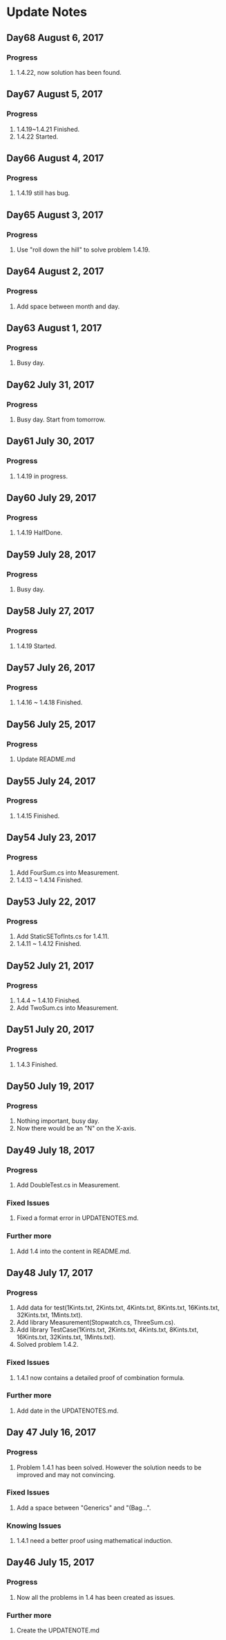 # Update Notes

## Day68	August 6, 2017

### Progress

1. 1.4.22, now solution has been found.



## Day67	August 5, 2017

### Progress

1. 1.4.19~1.4.21 Finished.
2. 1.4.22 Started.





## Day66	August 4, 2017

### Progress

1. 1.4.19 still has bug.





## Day65	August 3, 2017

### Progress

1. Use "roll down the hill" to solve problem 1.4.19.





## Day64	August 2, 2017

### Progress

1. Add space between month and day.





## Day63	August 1, 2017

### Progress

1. Busy day.





## Day62	July 31, 2017

### Progress

1. Busy day. Start from tomorrow.





## Day61	July 30, 2017

### Progress

1. 1.4.19 in progress.





## Day60	July 29, 2017

### Progress

1. 1.4.19 HalfDone.





## Day59	July 28, 2017

### Progress

1. Busy day.





## Day58	July 27, 2017

### Progress

1. 1.4.19 Started.





## Day57	July 26, 2017

### Progress

1. 1.4.16 ~ 1.4.18 Finished.





## Day56	July 25, 2017

### Progress

1. Update README.md





## Day55	July 24, 2017

### Progress

1. 1.4.15 Finished.





## Day54	July 23, 2017

### Progress

1. Add FourSum.cs into Measurement.
2. 1.4.13 ~ 1.4.14 Finished.





## Day53	July 22, 2017

### Progress

1. Add StaticSETofInts.cs for 1.4.11.
2. 1.4.11 ~ 1.4.12 Finished.





## Day52	July 21, 2017

### Progress

1. 1.4.4 ~ 1.4.10 Finished.
2. Add TwoSum.cs into Measurement.





## Day51	July 20, 2017

### Progress

1. 1.4.3 Finished.





## Day50	July 19, 2017

### Progress

1. Nothing important, busy day.
2. Now there would be an "N" on the X-axis.





## Day49	July 18, 2017

### Progress

1. Add DoubleTest.cs in Measurement.

### Fixed Issues

1. Fixed a format error in UPDATENOTES.md.

### Further more

1. Add 1.4 into the content in README.md.





## Day48	July 17, 2017

### Progress

1. Add data for test(1Kints.txt, 2Kints.txt, 4Kints.txt, 8Kints.txt, 16Kints.txt, 32Kints.txt, 1Mints.txt).
2. Add library Measurement(Stopwatch.cs, ThreeSum.cs).
3. Add library TestCase(1Kints.txt, 2Kints.txt, 4Kints.txt, 8Kints.txt, 16Kints.txt, 32Kints.txt, 1Mints.txt).
4. Solved problem 1.4.2.

### Fixed Issues

1. 1.4.1 now contains a detailed proof of combination formula.

### Further more

1. Add date in the UPDATENOTES.md.





## Day 47	July 16, 2017

### Progress

1. Problem 1.4.1 has been solved. However the solution needs to be improved and may not convincing.

### Fixed Issues

1. Add a space between "Generics" and "(Bag...".

### Knowing Issues

1. 1.4.1 need a better proof using mathematical induction.





## Day46	July 15, 2017

### Progress

1. Now all the problems in 1.4 has been created as issues.

### Further more

1. Create the UPDATENOTE.md
